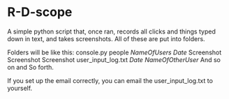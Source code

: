 # R-D-scope
A simple python script that, once ran, records all clicks and things typed down in text, and takes screenshots. All of these are put into folders.

Folders will be like this:
  console.py
  people
    *NameOfUsers*
      *Date*
        Screenshot
        Screenshot
        Screenshot
        user_input_log.txt
      *Date*
    *NameOfOtherUser*
And so on and So forth.

If you set up the email correctly, you can email the user_input_log.txt to yourself.
      
